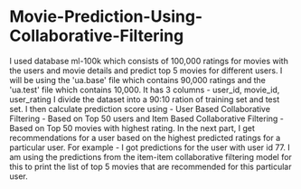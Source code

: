 # Movie-Prediction-Using-Collaborative-Filtering
I used database ml-100k which consists of 100,000 ratings for movies with the users and movie details and predict top 5 movies for different users.
I will be using the 'ua.base' file which contains 90,000 ratings and the 'ua.test' file which contains 10,000.
It has 3 columns - user_id, movie_id, user_rating
I divide the dataset into a 90:10 ration of training set and test set.
I then calculate prediction score using - User Based Collaborative Filtering - Based on Top 50 users and Item Based Collaborative Filtering - Based on Top 50 movies with highest rating.
In the next part, I get recommendations for a user based on the highest predicted ratings for a particular user.
For example - I got predictions for the user with user id 77. I am using the predictions from the item-item collaborative filtering model for this to print the list of top 5 movies that are recommended for this particular user.
